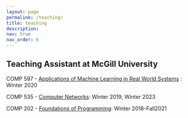 ```yaml
---
layout: page
permalink: /teaching/
title: teaching
description: 
nav: true
nav_order: 6
---
```


## Teaching Assistant at McGill University

COMP 597 - [Applications of Machine Learning in Real World Systems](https://www.mcgill.ca/study/2021-2022/courses/comp-597) : Winter 2020

COMP 535 - [Computer Networks](https://www.mcgill.ca/study/2021-2022/courses/comp-535): Winter 2019, Winter 2023

COMP 202 - [Foundations of Programming](https://www.mcgill.ca/study/2021-2022/courses/comp-202): Winter 2018-Fall2021

